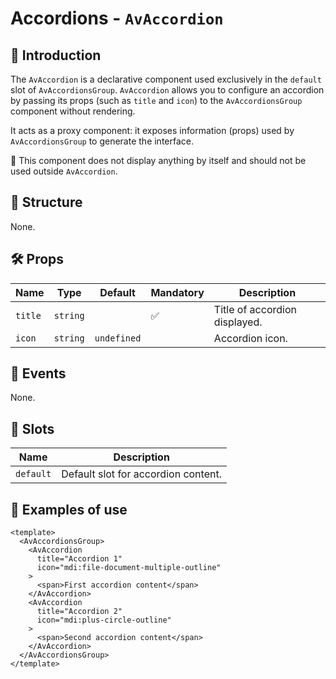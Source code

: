 # Accordions - `AvAccordion`

## 🌟 Introduction

The `AvAccordion` is a declarative component used exclusively in the `default` slot of `AvAccordionsGroup`.
`AvAccordion` allows you to configure an accordion by passing its props (such as `title` and `icon`) to the `AvAccordionsGroup` component without rendering.

It acts as a proxy component: it exposes information (props) used by `AvAccordionsGroup` to generate the interface.

🚫 This component does not display anything by itself and should not be used outside `AvAccordion`.

## 📐 Structure

None.

## 🛠️ Props

| Name | Type | Default | Mandatory | Description |
| --- | --- | --- | --- | --- |
| `title` | `string` | | ✅ | Title of accordion displayed. |
| `icon` | `string` | `undefined` | | Accordion icon. |

## 📡 Events

None.

## 🧩 Slots

| Name | Description |
| --- | --- |
| `default` | Default slot for accordion content. |

## 📝 Examples of use

```vue
<template>
  <AvAccordionsGroup>
    <AvAccordion
      title="Accordion 1"
      icon="mdi:file-document-multiple-outline"
    >
      <span>First accordion content</span>
    </AvAccordion>
    <AvAccordion
      title="Accordion 2"
      icon="mdi:plus-circle-outline"
    >
      <span>Second accordion content</span>
    </AvAccordion>
  </AvAccordionsGroup>
</template>
```
